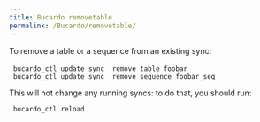 ```yaml
---
title: Bucardo removetable
permalink: /Bucardo/removetable/
---
```


To remove a table or a sequence from an existing sync:

` bucardo_ctl update sync `<syncname>` remove table foobar`
` `
` bucardo_ctl update sync `<syncname>` remove sequence foobar_seq`

This will not change any running syncs: to do that, you should run:

` bucardo_ctl reload `<syncname>
